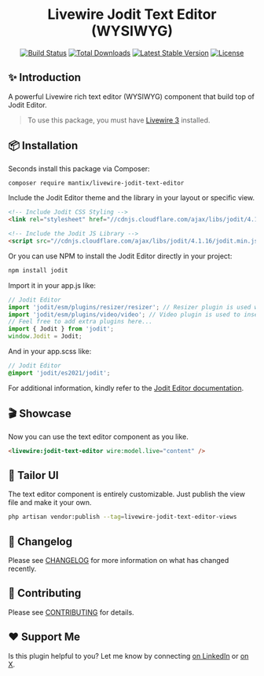 <h1 align="center">Livewire Jodit Text Editor (WYSIWYG)</h1>

<p align="center">
    <a href="https://github.com/mantix/livewire-jodit-text-editor/actions"><img src="https://github.com/mantix/livewire-jodit-text-editor/actions/workflows/tests.yml/badge.svg" alt="Build Status"></a>
    <a href="https://packagist.org/packages/mantix/livewire-jodit-text-editor"><img src="https://img.shields.io/packagist/dt/mantix/livewire-jodit-text-editor" alt="Total Downloads"></a>
    <a href="https://packagist.org/packages/mantix/livewire-jodit-text-editor"><img src="https://img.shields.io/packagist/v/mantix/livewire-jodit-text-editor" alt="Latest Stable Version"></a>
    <a href="https://packagist.org/packages/mantix/livewire-jodit-text-editor"><img src="https://img.shields.io/packagist/l/mantix/livewire-jodit-text-editor" alt="License"></a>
</p>

## ✨ Introduction
A powerful Livewire rich text editor (WYSIWYG) component that build top of Jodit Editor.

> To use this package, you must have [Livewire 3](https://livewire.laravel.com/) installed.

## 📦 Installation
Seconds install this package via Composer:
```bash
composer require mantix/livewire-jodit-text-editor
```

Include the Jodit Editor theme and the library in your layout or specific view.
```html
<!-- Include Jodit CSS Styling -->
<link rel="stylesheet" href="//cdnjs.cloudflare.com/ajax/libs/jodit/4.1.16/jodit.min.css">

<!-- Include the Jodit JS Library -->
<script src="//cdnjs.cloudflare.com/ajax/libs/jodit/4.1.16/jodit.min.js"></script>
```

Or you can use NPM to install the Jodit Editor directly in your project:
```bash
npm install jodit
```

Import it in your app.js like:
```javascript
// Jodit Editor
import 'jodit/esm/plugins/resizer/resizer'; // Resizer plugin is used when inserting images
import 'jodit/esm/plugins/video/video'; // Video plugin is used to insert videos
// Feel free to add extra plugins here...
import { Jodit } from 'jodit';
window.Jodit = Jodit;
```

And in your app.scss like:
```scss
// Jodit Editor
@import 'jodit/es2021/jodit';
```

For additional information, kindly refer to the [Jodit Editor documentation](https://xdsoft.net/jodit/docs/).

## 🎬 Showcase
Now you can use the text editor component as you like.
```html
<livewire:jodit-text-editor wire:model.live="content" />
```

## 🎨 Tailor UI
The text editor component is entirely customizable. Just publish the view file and make it your own.
```bash
php artisan vendor:publish --tag=livewire-jodit-text-editor-views
```

## 🔄 Changelog

Please see [CHANGELOG](CHANGELOG.md) for more information on what has changed recently.

## 🤝 Contributing

Please see [CONTRIBUTING](CONTRIBUTING.md) for details.

## ❤️ Support Me

Is this plugin helpful to you? Let me know by connecting <a href='https://linkedin.com/in/pieternaber' target='_blank'>on LinkedIn</a> or <a href='https://x.com/pieternaber' target='_blank'>on X</a>.
